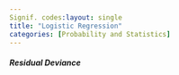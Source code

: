 ```yaml
---
Signif. codes:layout: single
title: "Logistic Regression"
categories: [Probability and Statistics]
---
```




##### Residual Deviance
